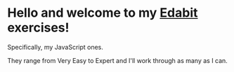 # Hello and welcome to my [Edabit](https://edabit.com) exercises!

Specifically, my JavaScript ones.

They range from Very Easy to Expert and I'll work through as many as I can.
